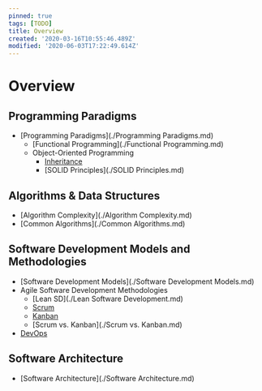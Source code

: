 ```yaml
---
pinned: true
tags: [TODO]
title: Overview
created: '2020-03-16T10:55:46.489Z'
modified: '2020-06-03T17:22:49.614Z'
---
```


# Overview

## Programming Paradigms

- [Programming Paradigms](./Programming Paradigms.md)
  - [Functional Programming](./Functional Programming.md)
  - Object-Oriented Programming
    - [Inheritance](./Inheritance.md)
    - [SOLID Principles](./SOLID Principles.md)

## Algorithms & Data Structures

- [Algorithm Complexity](./Algorithm Complexity.md)
- [Common Algorithms](./Common Algorithms.md)

## Software Development Models and Methodologies

- [Software Development Models](./Software Development Models.md)
- Agile Software Development Methodologies
  - [Lean SD](./Lean Software Development.md)
  - [Scrum](./Scrum.md)
  - [Kanban](./Kanban.md)
  - [Scrum vs. Kanban](./Scrum vs. Kanban.md)
- [DevOps](./DevOps.md)

## Software Architecture

- [Software Architecture](./Software Architecture.md)
